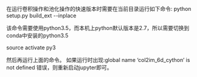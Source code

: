 在运行卷积操作和池化操作的快速版本时需要在当前目录运行如下命令:
python setup.py build_ext --inplace

该命令需要使用python3.5，而本机上python默认版本是2.7，所以需要切换到conda中安装的python3.5

source activate py3

然后再运行上面的命令。
如果运行时出现:global name ‘col2im_6d_cython’ is not defined 错误，则重新启动jupyter即可。
